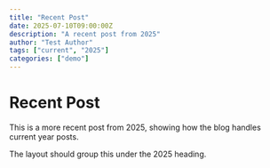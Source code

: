 ```yaml
---
title: "Recent Post"
date: 2025-07-10T09:00:00Z
description: "A recent post from 2025"
author: "Test Author"
tags: ["current", "2025"]
categories: ["demo"]
---
```


# Recent Post

This is a more recent post from 2025, showing how the blog handles current year posts.

The layout should group this under the 2025 heading.
